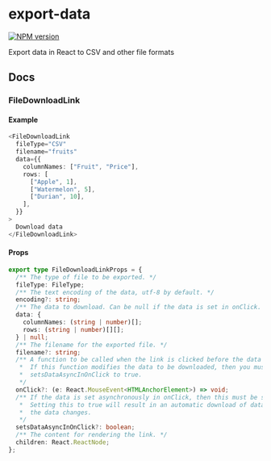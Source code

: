 # export-data

<span class="badge-npmversion"><a href="https://npmjs.org/package/export-data" title="View this project on NPM"><img src="https://img.shields.io/npm/v/export-data.svg" alt="NPM version" /></a></span>

Export data in React to CSV and other file formats

## Docs

### FileDownloadLink

#### Example

```typescript
<FileDownloadLink
  fileType="CSV"
  filename="fruits"
  data={{
    columnNames: ["Fruit", "Price"],
    rows: [
      ["Apple", 1],
      ["Watermelon", 5],
      ["Durian", 10],
    ],
  }}
>
  Download data
</FileDownloadLink>
```

#### Props

```typescript
export type FileDownloadLinkProps = {
  /** The type of file to be exported. */
  fileType: FileType;
  /** The text encoding of the data, utf-8 by default. */
  encoding?: string;
  /** The data to download. Can be null if the data is set in onClick. */
  data: {
    columnNames: (string | number)[];
    rows: (string | number)[][];
  } | null;
  /** The filename for the exported file. */
  filename?: string;
  /** A function to be called when the link is clicked before the data is downloaded.
   *  If this function modifies the data to be downloaded, then you must set
   *  setsDataAsyncInOnClick to true.
   */
  onClick?: (e: React.MouseEvent<HTMLAnchorElement>) => void;
  /** If the data is set asynchronously in onClick, then this must be set to true.
   *  Setting this to true will result in an automatic download of data at the next time
   *  the data changes.
   */
  setsDataAsyncInOnClick?: boolean;
  /** The content for rendering the link. */
  children: React.ReactNode;
};
```
